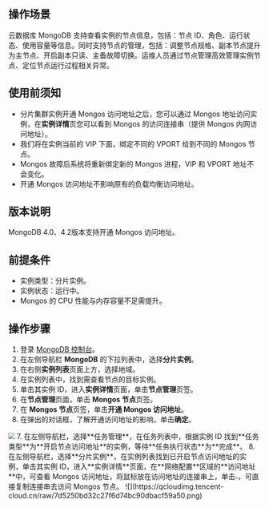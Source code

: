 ## 操作场景
云数据库 MongoDB 支持查看实例的节点信息，包括：节点 ID、角色、运行状态、使用容量等信息。同时支持节点的管理，包括：调整节点规格、副本节点提升为主节点、开启副本只读、主备故障切换。运维人员通过节点管理高效管理实例节点、定位节点运行过程相关异常。

## 使用前须知
- 分片集群实例开通 Mongos 访问地址之后，您可以通过 Mongos 地址访问实例，在**实例详情**页您可以看到 Mongos 的访问连接串（提供 Mongos 内网访问地址）。
- 我们将在实例当前的 VIP 下面，绑定不同的 VPORT 给到不同的 Mongos 节点。
- Mongos 故障后系统将重新绑定新的 Mongos 进程，VIP 和 VPORT 地址不会变化。
- 开通 Mongos 访问地址不影响原有的负载均衡访问地址。

## 版本说明
MongoDB 4.0、4.2版本支持开通 Mongos 访问地址。

## 前提条件
- 实例类型：分片实例。
- 实例状态：运行中。
- Mongos 的 CPU 性能与内存容量不足需提升。

## 操作步骤
1. 登录 [MongoDB 控制台](https://console.cloud.tencent.com/mongodb)。
2. 在左侧导航栏 **MongoDB** 的下拉列表中，选择**分片实例**。
3. 在右侧**实例列表**页面上方，选择地域。
4. 在实例列表中，找到需查看节点的目标实例。
5. 单击其实例 ID，进入**实例详情**页面，单击**节点管理**页签。
6. 在**节点管理**页面，单击 **Mongos 节点**页签。
7. 在 **Mongos 节点**页签，单击**开通 Mongos 访问地址**。
8. 在弹出的对话框，了解开通访问地址的影响，单击**确定**。
<img src="https://qcloudimg.tencent-cloud.cn/raw/8e894465d269aaf2f49b7b7f4ab23e08.png" style="zoom:80%;" />
7. 在左侧导航栏，选择**任务管理**，在任务列表中，根据实例 ID 找到**任务类型**为**开启节点访问地址**的实例，等待**任务执行状态**为**完成**。
8. 在左侧导航栏，选择**分片实例**，在实例列表找到已开启节点访问地址的实例，单击其实例 ID，进入**实例详情**页面，在**网络配置**区域的**访问地址**中，可查看 Mongos 访问地址，将鼠标放在访问地址的连接串上，单击<img src="https://qcloudimg.tencent-cloud.cn/raw/036d66791d6ca5688900c92d7dc9a2cc.png" style="zoom:33%;" />，可直接复制连接串去访问 Mongos 节点。
![](https://qcloudimg.tencent-cloud.cn/raw/7d5250bd32c27f6d74bc90dbacf59a50.png)

